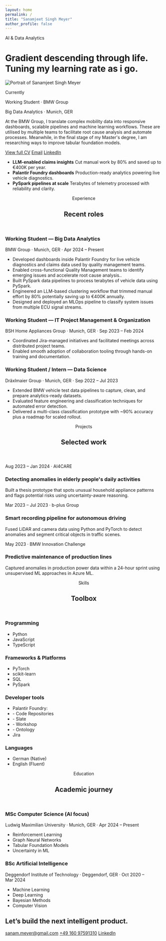 ```yaml
---
layout: home
permalink: /
title: "Sanamjeet Singh Meyer"
author_profile: false
---
```


<div class="sanam-hero">
  <div class="sanam-hero__text">
    <span class="sanam-eyebrow">AI &amp; Data Analytics</span>
    <h1>Gradient descending through life. Tuning my learning rate as i go.</h1>
  </div>
  <div class="sanam-hero__media">
    <img class="sanam-portrait" src="{{ '/profile_picture.png' | relative_url }}" alt="Portrait of Sanamjeet Singh Meyer"/>
    <div class="sanam-hero__card">
      <p class="sanam-hero__label">Currently</p>
      <p class="sanam-hero__title">Working Student · BMW Group</p>
      <p class="sanam-hero__meta">Big Data Analytics · Munich, GER</p>
    </div>
  </div>
</div>

<section class="sanam-hero-details">
  <div class="sanam-hero-details__copy">
    <p>At the BMW Group, I translate complex mobility data into responsive dashboards, scalable pipelines and machine learning workflows. These are utilised by multiple teams to facilitate root cause analysis and automate processes. Meanwhile, in the final stage of my Master's degree, I am researching ways to improve tabular foundation models.</p>
    <div class="sanam-hero__cta">
      <a class="sanam-button sanam-button--primary" href="/cv/">View full CV</a>
      <a class="sanam-button sanam-button--ghost" href="mailto:sanam.meyer@gmail.com">Email</a>
      <a class="sanam-button sanam-button--ghost" href="https://linkedin.com/in/sanamjeet-meyer/">LinkedIn</a>
    </div>
  </div>
  <div class="sanam-hero-details__list">
    <ul class="sanam-hero__highlights">
      <li>
        <strong>LLM-enabled claims insights</strong>
        <span>Cut manual work by 80% and saved up to €400K per year.</span>
      </li>
      <li>
        <strong>Palantir Foundry dashboards</strong>
        <span>Production-ready analytics powering live vehicle diagnostics.</span>
      </li>
      <li>
        <strong>PySpark pipelines at scale</strong>
        <span>Terabytes of telemetry processed with reliability and clarity.</span>
      </li>
      <!-- <li>
        <strong>Time series classification</strong>
        <span>Classification of mutltivariate categorical time series data</span>
      </li>   -->
    </ul>
  </div>
</section>

<section id="experience" class="sanam-section">
  <header class="sanam-section__header">
    <span class="sanam-section__eyebrow">Experience</span>
    <h2 class="sanam-section__title">Recent roles</h2>
    <!-- <p class="sanam-section__subtitle">Bringing structure to noisy data so teams can uncover issues faster and act with confidence.</p> -->
  </header>
  <div class="sanam-timeline">
    <article class="sanam-timeline__item">
      <div class="sanam-timeline__top">
        <h3 class="sanam-timeline__role">Working Student — Big Data Analytics</h3>
        <p class="sanam-timeline__meta">BMW Group · Munich, GER · Apr&nbsp;2024 – Present</p>
      </div>
      <ul class="sanam-timeline__points">
        <li>Developed dashboards inside Palantir Foundry for live vehicle diagnostics and claims data used by quality management teams.</li>
        <li>Enabled cross-functional Quality Management teams to identify emerging issues and accelerate root cause analysis..</li>
        <li>Built PySpark data pipelines to process terabytes of vehicle data using PySpark.</li>
        <li>Engineered an LLM-based clustering workflow that trimmed manual effort by 80% potentially saving up to €400K annually.</li>
        <li>Designed and deployed an MLOps pipeline to classify system issues from multiple ECU signal streams.</li>
      </ul>
    </article>
    <article class="sanam-timeline__item">
      <div class="sanam-timeline__top">
        <h3 class="sanam-timeline__role">Working Student — IT Project Management &amp; Organization</h3>
        <p class="sanam-timeline__meta">BSH Home Appliances Group · Munich, GER · Sep&nbsp;2023 – Feb&nbsp;2024</p>
      </div>
      <ul class="sanam-timeline__points">
        <li>Coordinated Jira-managed initiatives and facilitated meetings across distributed project teams.</li>
        <li>Enabled smooth adoption of collaboration tooling through hands-on training and documentation.</li>
      </ul>
    </article>
    <article class="sanam-timeline__item">
      <div class="sanam-timeline__top">
        <h3 class="sanam-timeline__role">Working Student / Intern — Data Science</h3>
        <p class="sanam-timeline__meta">Dräxlmaier Group · Munich, GER · Sep&nbsp;2022 – Jul&nbsp;2023</p>
      </div>
      <ul class="sanam-timeline__points">
        <li>Extended BMW vehicle test data pipelines to capture, clean, and prepare analytics-ready datasets.</li>
        <li>Evaluated feature engineering and classification techniques for automated error detection.</li>
        <li>Delivered a multi-class classification prototype with ~90% accuracy plus a roadmap for scaled rollout.</li>
      </ul>
    </article>
  </div>
</section>

<section id="projects" class="sanam-section">
  <header class="sanam-section__header">
    <span class="sanam-section__eyebrow">Projects</span>
    <h2 class="sanam-section__title">Selected work</h2>
  </header>
  <div class="sanam-grid sanam-grid--two">
    <article class="sanam-card">
      <p class="sanam-card__meta">Aug&nbsp;2023 – Jan&nbsp;2024 · AI4CARE</p>
      <h3 class="sanam-card__title">Detecting anomalies in elderly people's daily activities</h3>
      <p class="sanam-card__body">Built a thesis prototype that spots unusual household appliance patterns and flags potential risks using uncertainty-aware reasoning.</p>
    </article>
    <article class="sanam-card">
      <p class="sanam-card__meta">Mar&nbsp;2023 – Jul&nbsp;2023 · b-plus Group</p>
      <h3 class="sanam-card__title">Smart recording pipeline for autonomous driving</h3>
      <p class="sanam-card__body">Fused LiDAR and camera data using Python and PyTorch to detect anomalies and segment critical objects in traffic scenes.</p>
    </article>
    <article class="sanam-card">
      <p class="sanam-card__meta">May&nbsp;2023 · BMW Innovation Challenge</p>
      <h3 class="sanam-card__title">Predictive maintenance of production lines</h3>
      <p class="sanam-card__body">Captured anomalies in production power data within a 24-hour sprint using unsupervised ML approaches in Azure ML.</p>
    </article>
  </div>
</section>

<section id="skills" class="sanam-section">
  <header class="sanam-section__header">
    <span class="sanam-section__eyebrow">Skills</span>
    <h2 class="sanam-section__title">Toolbox</h2>
  </header>
  <div class="sanam-grid sanam-grid--two sanam-grid--stack">
    <div class="sanam-list-card">
      <h3>Programming</h3>
      <ul>
        <li>Python</li>
        <li>JavaScript</li>
        <li>TypeScript</li>
      </ul>
    </div>
    <div class="sanam-list-card">
      <h3>Frameworks &amp; Platforms</h3>
      <ul>
        <li>PyTorch</li>
        <li>scikit-learn</li>
        <li>SQL</li>
        <li>PySpark</li>
      </ul>
    </div>
    <div class="sanam-list-card">
      <h3>Developer tools</h3>
      <ul>
        <li>Palantir Foundry:</li>
        <li> - Code Repositories</li>
        <li> - Slate </li>
        <li> - Workshop </li>
        <li> - Ontology </li>
        <li>Jira</li>
      </ul>
    </div>
    <div class="sanam-list-card">
      <h3>Languages</h3>
      <ul>
        <li>German (Native)</li>
        <li>English (Fluent)</li>
      </ul>
    </div>
  </div>
</section>

<section id="education" class="sanam-section">
  <header class="sanam-section__header">
    <span class="sanam-section__eyebrow">Education</span>
    <h2 class="sanam-section__title">Academic journey</h2>
  </header>
  <div class="sanam-education">
    <article>
      <h3>MSc Computer Science (AI focus)</h3>
      <p>Ludwig Maximilian University · Munich, GER · Apr&nbsp;2024 – Present</p>
      <ul class="sanam-courses sanam-courses--two-col">
        <li>Reinforcement Learning</li>
        <li>Graph Neural Networks</li>
        <li>Tabular Foundation Models</li>
        <li>Uncertainty in ML</li>
      </ul>
    </article>
    <article>
      <h3>BSc Artificial Intelligence</h3>
      <p>Deggendorf Institute of Technology · Deggendorf, GER · Oct&nbsp;2020 – Mar&nbsp;2024</p>
      <ul class="sanam-courses sanam-courses--two-col">
        <li>Machine Learning</li>
        <li>Deep Learning</li>
        <li>Bayesian Methods</li>
        <li>Computer Vision</li>
      </ul>
    </article>
  </div>
</section>

<section id="contact" class="sanam-section sanam-section--final">
  <div class="sanam-contact">
    <div>
      <h2>Let’s build the next intelligent product.</h2>
    </div>
    <div class="sanam-contact__links">
      <a href="mailto:sanam.meyer@gmail.com">sanam.meyer@gmail.com</a>
      <a href="tel:+4916097591310">+49&nbsp;160&nbsp;97591310</a>
      <a href="https://linkedin.com/in/sanamjeet-meyer/">LinkedIn</a>
    </div>
  </div>
</section>
